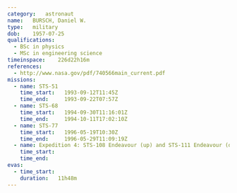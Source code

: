 ```yaml
---
category:	astronaut
name:	BURSCH, Daniel W.
type:	military
dob:	1957-07-25
qualifications:
  - BSc in physics
  - MSc in engineering science
timeinspace:	226d22h16m
references:
  - http://www.nasa.gov/pdf/740566main_current.pdf
missions:
  - name: STS-51
    time_start:   1993-09-12T11:45Z
    time_end:     1993-09-22T07:57Z
  - name: STS-68
    time_start:   1994-09-30T11:16:01Z
    time_end:     1994-10-11T17:02:10Z
  - name: STS-77
    time_start:   1996-05-19T10:30Z
    time_end:     1996-05-29T11:09:19Z
  - name: Expedition 4: STS-108 Endeavour (up) and STS-111 Endeavour (down)
    time_start:   
    time_end:     
evas:
  - time_start: 
    duration:   11h48m
---
```

